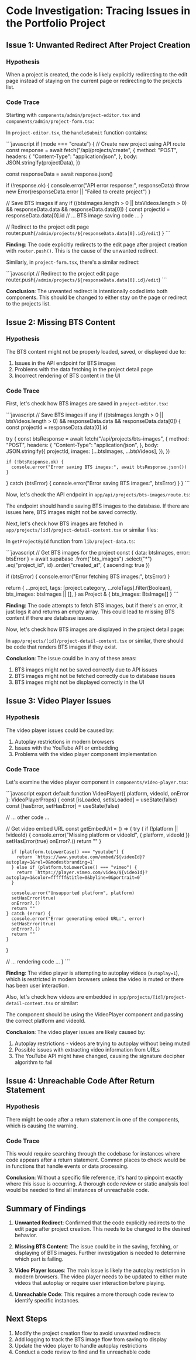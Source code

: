 # Code Investigation: Tracing Issues in the Portfolio Project

## Issue 1: Unwanted Redirect After Project Creation

### Hypothesis
When a project is created, the code is likely explicitly redirecting to the edit page instead of staying on the current page or redirecting to the projects list.

### Code Trace
Starting with `components/admin/project-editor.tsx` and `components/admin/project-form.tsx`:

In `project-editor.tsx`, the `handleSubmit` function contains:

\`\`\`javascript
if (mode === "create") {
  // Create new project using API route
  const response = await fetch("/api/projects/create", {
    method: "POST",
    headers: {
      "Content-Type": "application/json",
    },
    body: JSON.stringify(projectData),
  })

  const responseData = await response.json()

  if (!response.ok) {
    console.error("API error response:", responseData)
    throw new Error(responseData.error || "Failed to create project")
  }

  // Save BTS images if any
  if ((btsImages.length > 0 || btsVideos.length > 0) && responseData.data && responseData.data[0]) {
    const projectId = responseData.data[0].id
    // ... BTS image saving code ...
  }

  // Redirect to the project edit page
  router.push(`/admin/projects/${responseData.data[0].id}/edit`)
}
\`\`\`

**Finding**: The code explicitly redirects to the edit page after project creation with `router.push()`. This is the cause of the unwanted redirect.

Similarly, in `project-form.tsx`, there's a similar redirect:

\`\`\`javascript
// Redirect to the project edit page
router.push(`/admin/projects/${responseData.data[0].id}/edit`)
\`\`\`

**Conclusion**: The unwanted redirect is intentionally coded into both components. This should be changed to either stay on the page or redirect to the projects list.

## Issue 2: Missing BTS Content

### Hypothesis
The BTS content might not be properly loaded, saved, or displayed due to:
1. Issues in the API endpoint for BTS images
2. Problems with the data fetching in the project detail page
3. Incorrect rendering of BTS content in the UI

### Code Trace

First, let's check how BTS images are saved in `project-editor.tsx`:

\`\`\`javascript
// Save BTS images if any
if ((btsImages.length > 0 || btsVideos.length > 0) && responseData.data && responseData.data[0]) {
  const projectId = responseData.data[0].id

  try {
    const btsResponse = await fetch("/api/projects/bts-images", {
      method: "POST",
      headers: {
        "Content-Type": "application/json",
      },
      body: JSON.stringify({
        projectId,
        images: [...btsImages, ...btsVideos],
      }),
    })

    if (!btsResponse.ok) {
      console.error("Error saving BTS images:", await btsResponse.json())
    }
  } catch (btsError) {
    console.error("Error saving BTS images:", btsError)
  }
}
\`\`\`

Now, let's check the API endpoint in `app/api/projects/bts-images/route.ts`:

The endpoint should handle saving BTS images to the database. If there are issues here, BTS images might not be saved correctly.

Next, let's check how BTS images are fetched in `app/projects/[id]/project-detail-content.tsx` or similar files:

In `getProjectById` function from `lib/project-data.ts`:

\`\`\`javascript
// Get BTS images for the project
const { data: btsImages, error: btsError } = await supabase
  .from("bts_images")
  .select("*")
  .eq("project_id", id)
  .order("created_at", { ascending: true })

if (btsError) {
  console.error("Error fetching BTS images:", btsError)
}

return {
  ...project,
  tags: [project.category, ...roleTags].filter(Boolean),
  bts_images: btsImages || [],
} as Project & { bts_images: BtsImage[] }
\`\`\`

**Finding**: The code attempts to fetch BTS images, but if there's an error, it just logs it and returns an empty array. This could lead to missing BTS content if there are database issues.

Now, let's check how BTS images are displayed in the project detail page:

In `app/projects/[id]/project-detail-content.tsx` or similar, there should be code that renders BTS images if they exist.

**Conclusion**: The issue could be in any of these areas:
1. BTS images might not be saved correctly due to API issues
2. BTS images might not be fetched correctly due to database issues
3. BTS images might not be displayed correctly in the UI

## Issue 3: Video Player Issues

### Hypothesis
The video player issues could be caused by:
1. Autoplay restrictions in modern browsers
2. Issues with the YouTube API or embedding
3. Problems with the video player component implementation

### Code Trace

Let's examine the video player component in `components/video-player.tsx`:

\`\`\`javascript
export default function VideoPlayer({ platform, videoId, onError }: VideoPlayerProps) {
  const [isLoaded, setIsLoaded] = useState(false)
  const [hasError, setHasError] = useState(false)

  // ... other code ...

  // Get video embed URL
  const getEmbedUrl = () => {
    try {
      if (!platform || !videoId) {
        console.error("Missing platform or videoId", { platform, videoId })
        setHasError(true)
        onError?.()
        return ""
      }

      if (platform.toLowerCase() === "youtube") {
        return `https://www.youtube.com/embed/${videoId}?autoplay=1&rel=0&modestbranding=1`
      } else if (platform.toLowerCase() === "vimeo") {
        return `https://player.vimeo.com/video/${videoId}?autoplay=1&color=ffffff&title=0&byline=0&portrait=0`
      }

      console.error("Unsupported platform", platform)
      setHasError(true)
      onError?.()
      return ""
    } catch (error) {
      console.error("Error generating embed URL:", error)
      setHasError(true)
      onError?.()
      return ""
    }
  }

  // ... rendering code ...
}
\`\`\`

**Finding**: The video player is attempting to autoplay videos (`autoplay=1`), which is restricted in modern browsers unless the video is muted or there has been user interaction.

Also, let's check how videos are embedded in `app/projects/[id]/project-detail-content.tsx` or similar:

The component should be using the VideoPlayer component and passing the correct platform and videoId.

**Conclusion**: The video player issues are likely caused by:
1. Autoplay restrictions - videos are trying to autoplay without being muted
2. Possible issues with extracting video information from URLs
3. The YouTube API might have changed, causing the signature decipher algorithm to fail

## Issue 4: Unreachable Code After Return Statement

### Hypothesis
There might be code after a return statement in one of the components, which is causing the warning.

### Code Trace
This would require searching through the codebase for instances where code appears after a return statement. Common places to check would be in functions that handle events or data processing.

**Conclusion**: Without a specific file reference, it's hard to pinpoint exactly where this issue is occurring. A thorough code review or static analysis tool would be needed to find all instances of unreachable code.

## Summary of Findings

1. **Unwanted Redirect**: Confirmed that the code explicitly redirects to the edit page after project creation. This needs to be changed to the desired behavior.

2. **Missing BTS Content**: The issue could be in the saving, fetching, or displaying of BTS images. Further investigation is needed to determine which part is failing.

3. **Video Player Issues**: The main issue is likely the autoplay restriction in modern browsers. The video player needs to be updated to either mute videos that autoplay or require user interaction before playing.

4. **Unreachable Code**: This requires a more thorough code review to identify specific instances.

## Next Steps

1. Modify the project creation flow to avoid unwanted redirects
2. Add logging to track the BTS image flow from saving to display
3. Update the video player to handle autoplay restrictions
4. Conduct a code review to find and fix unreachable code
